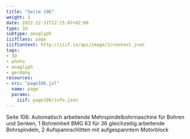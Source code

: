 ```yaml
---
title: "Seite 106"
weight: 3
date: 2022-12-31T12:15:07+02:00
type: 3d
subtype: anaglyph
iiifClass: page
iiifContext: http://iiif.io/api/image/2/context.json
tags:
- 3D
- photo
- anaglyph
- germany
resources:
- src: "page106.jxl"
  name: page
  params:
    iiif: page106/info.json
---
```


Seite 106: Automatisch arbeitende Mehrspindelbohrmaschine für Bohren und Senken, 1 Bohreinheit BMG 63 für 36 gleichzeitig arbeitende Bohrspindeln, 2 Aufspannschlitten mit aufgespanntem Motorblock
